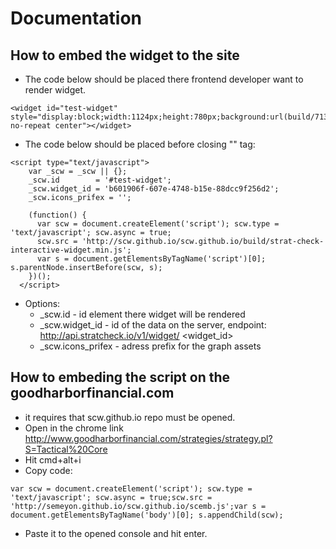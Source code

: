 # Documentation

## How to embed the widget to the site
* The code below should be placed there frontend developer want to render widget.
<pre><code>&lt;widget id=&quot;test-widget&quot; style=&quot;display:block;width:1124px;height:780px;background:url(build/713.GIF) no-repeat center&quot;&gt;&lt;/widget&gt;</code></pre>
* The code below should be placed before closing "</body>" tag:
<pre><code>&lt;script type=&quot;text/javascript&quot;&gt;
    var _scw = _scw || {};
    _scw.id        = '#test-widget';
    _scw.widget_id = 'b601906f-607e-4748-b15e-88dcc9f256d2';
    _scw.icons_prifex = '';

    (function() {
      var scw = document.createElement('script'); scw.type = 'text/javascript'; scw.async = true;
      scw.src = 'http://scw.github.io/scw.github.io/build/strat-check-interactive-widget.min.js';
      var s = document.getElementsByTagName('script')[0]; s.parentNode.insertBefore(scw, s);
    })();
  &lt;/script&gt;</code></pre>
* Options:
  * _scw.id - id element there widget will be rendered
  * _scw.widget_id - id of the data on the server, endpoint: http://api.stratcheck.io/v1/widget/ &lt;widget_id&gt;
  * _scw.icons_prifex - adress prefix for the graph assets


## How to embeding the script on the goodharborfinancial.com
* it requires that scw.github.io repo must be opened.
* Open in the chrome link http://www.goodharborfinancial.com/strategies/strategy.pl?S=Tactical%20Core
* Hit cmd+alt+i
* Copy code:
<pre><code>var scw = document.createElement('script'); scw.type = 'text/javascript'; scw.async = true;scw.src = 'http://semeyon.github.io/scw.github.io/scemb.js';var s = document.getElementsByTagName('body')[0]; s.appendChild(scw);</code></pre>

* Paste it to the opened console and hit enter.
